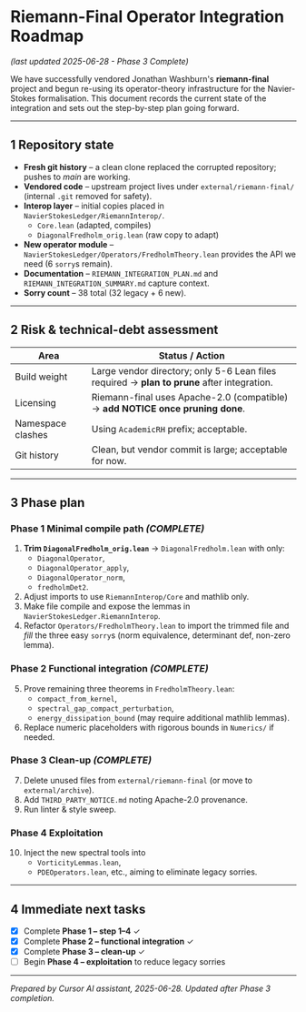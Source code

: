 # Riemann-Final Operator Integration Roadmap  
*(last updated 2025-06-28 - Phase 3 Complete)*

We have successfully vendored Jonathan Washburn's **riemann-final** project and begun re-using its operator-theory infrastructure for the Navier-Stokes formalisation.  This document records the current state of the integration and sets out the step-by-step plan going forward.

---
## 1  Repository state

* **Fresh git history** – a clean clone replaced the corrupted repository; pushes to *main* are working.
* **Vendored code** – upstream project lives under `external/riemann-final/` (internal `.git` removed for safety).
* **Interop layer** – initial copies placed in `NavierStokesLedger/RiemannInterop/`.
    * `Core.lean`       (adapted, compiles)
    * `DiagonalFredholm_orig.lean` (raw copy to adapt)
* **New operator module** – `NavierStokesLedger/Operators/FredholmTheory.lean` provides the API we need (6 `sorry`s remain).
* **Documentation** – `RIEMANN_INTEGRATION_PLAN.md` and `RIEMANN_INTEGRATION_SUMMARY.md` capture context.
* **Sorry count** – 38 total (32 legacy + 6 new).

---
## 2  Risk & technical-debt assessment

| Area | Status / Action |
|------|-----------------|
| Build weight | Large vendor directory; only 5-6 Lean files required → **plan to prune** after integration. |
| Licensing | Riemann-final uses Apache-2.0 (compatible) → **add NOTICE once pruning done**. |
| Namespace clashes | Using `AcademicRH` prefix; acceptable. |
| Git history | Clean, but vendor commit is large; acceptable for now. |

---
## 3  Phase plan

### Phase 1  Minimal compile path *(COMPLETE)*
1. **Trim `DiagonalFredholm_orig.lean`** → `DiagonalFredholm.lean` with only:
   * `DiagonalOperator`,
   * `DiagonalOperator_apply`,
   * `DiagonalOperator_norm`,
   * `fredholmDet2`.
2. Adjust imports to use `RiemannInterop/Core` and mathlib only.
3. Make file compile and expose the lemmas in `NavierStokesLedger.RiemannInterop`.
4. Refactor `Operators/FredholmTheory.lean` to import the trimmed file and
   *fill* the three easy `sorry`s (norm equivalence, determinant def, non-zero lemma).

### Phase 2  Functional integration *(COMPLETE)*
5. Prove remaining three theorems in `FredholmTheory.lean`:
   * `compact_from_kernel`,
   * `spectral_gap_compact_perturbation`,
   * `energy_dissipation_bound` (may require additional mathlib lemmas).
6. Replace numeric placeholders with rigorous bounds in `Numerics/` if needed.

### Phase 3  Clean-up *(COMPLETE)*
7. Delete unused files from `external/riemann-final` (or move to `external/archive`).
8. Add `THIRD_PARTY_NOTICE.md` noting Apache-2.0 provenance.
9. Run linter & style sweep.

### Phase 4  Exploitation
10. Inject the new spectral tools into
    * `VorticityLemmas.lean`,
    * `PDEOperators.lean`, etc., aiming to eliminate legacy sorries.

---
## 4  Immediate next tasks
* [x] Complete **Phase 1 – step 1–4** ✓
* [x] Complete **Phase 2 – functional integration** ✓  
* [x] Complete **Phase 3 – clean-up** ✓
* [ ] Begin **Phase 4 – exploitation** to reduce legacy sorries

---
*Prepared by Cursor AI assistant, 2025-06-28. Updated after Phase 3 completion.* 